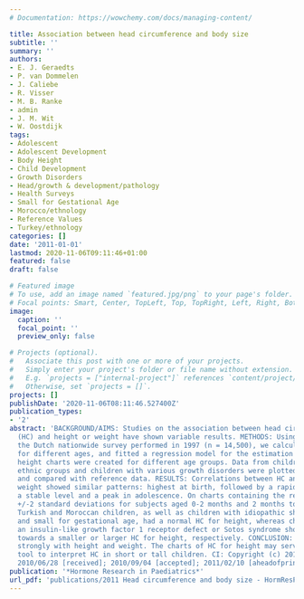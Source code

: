 ```yaml
---
# Documentation: https://wowchemy.com/docs/managing-content/

title: Association between head circumference and body size
subtitle: ''
summary: ''
authors:
- E. J. Geraedts
- P. van Dommelen
- J. Caliebe
- R. Visser
- M. B. Ranke
- admin
- J. M. Wit
- W. Oostdijk
tags:
- Adolescent
- Adolescent Development
- Body Height
- Child Development
- Growth Disorders
- Head/growth & development/pathology
- Health Surveys
- Small for Gestational Age
- Morocco/ethnology
- Reference Values
- Turkey/ethnology
categories: []
date: '2011-01-01'
lastmod: 2020-11-06T09:11:46+01:00
featured: false
draft: false

# Featured image
# To use, add an image named `featured.jpg/png` to your page's folder.
# Focal points: Smart, Center, TopLeft, Top, TopRight, Left, Right, BottomLeft, Bottom, BottomRight.
image:
  caption: ''
  focal_point: ''
  preview_only: false

# Projects (optional).
#   Associate this post with one or more of your projects.
#   Simply enter your project's folder or file name without extension.
#   E.g. `projects = ["internal-project"]` references `content/project/deep-learning/index.md`.
#   Otherwise, set `projects = []`.
projects: []
publishDate: '2020-11-06T08:11:46.527400Z'
publication_types:
- '2'
abstract: 'BACKGROUND/AIMS: Studies on the association between head circumference
  (HC) and height or weight have shown variable results. METHODS: Using data from
  the Dutch nationwide survey performed in 1997 (n = 14,500), we calculated correlations
  for different ages, and fitted a regression model for the estimation of HC. HC versus
  height charts were created for different age groups. Data from children from other
  ethnic groups and children with various growth disorders were plotted on the charts
  and compared with reference data. RESULTS: Correlations between HC and height or
  weight showed similar patterns: highest at birth, followed by a rapid decline to
  a stable level and a peak in adolescence. On charts containing the regression line
  +/-2 standard deviations for subjects aged 0-2 months and 2 months to 21 years,
  Turkish and Moroccan children, as well as children with idiopathic short stature
  and small for gestational age, had a normal HC for height, whereas children with
  an insulin-like growth factor 1 receptor defect or Sotos syndrome showed trends
  towards a smaller or larger HC for height, respectively. CONCLUSION: HC correlates
  strongly with height and weight. The charts of HC for height may serve as an additional
  tool to interpret HC in short or tall children. CI: Copyright (c) 2011; JID: 101525157;
  2010/06/28 [received]; 2010/09/04 [accepted]; 2011/02/10 [aheadofprint]; ppublish'
publication: '*Hormone Research in Paediatrics*'
url_pdf: 'publications/2011 Head circumference and body size - HormResPed.pdf'
---
```

